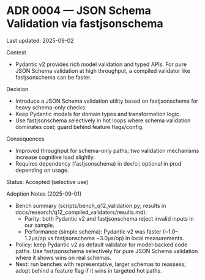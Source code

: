# ADR 0004 — JSON Schema Validation via fastjsonschema
Last updated: 2025-09-02

Context
- Pydantic v2 provides rich model validation and typed APIs. For pure JSON Schema validation at high throughput, a compiled validator like fastjsonschema can be faster.

Decision
- Introduce a JSON Schema validation utility based on fastjsonschema for heavy schema-only checks.
- Keep Pydantic models for domain types and transformation logic.
- Use fastjsonschema selectively in hot loops where schema validation dominates cost; guard behind feature flags/config.

Consequences
- Improved throughput for schema-only paths; two validation mechanisms increase cognitive load slightly.
- Requires dependency (fastjsonschema) in dev/ci; optional in prod depending on usage.

Status: Accepted (selective use)

Adoption Notes (2025-09-01)
- Bench summary (scripts/bench_q12_validation.py; results in docs/research/q12_compiled_validators/results.md):
  - Parity: both Pydantic v2 and fastjsonschema reject invalid inputs in our sample.
  - Performance (simple schema): Pydantic v2 was faster (~1.0–1.2µs/op vs fastjsonschema ~3.0µs/op) in local measurements.
- Policy: keep Pydantic v2 as default validator for model‑backed code paths. Use fastjsonschema selectively for pure JSON Schema validation where it shows wins on real schemas.
- Next: run benches with representative, larger schemas to reassess; adopt behind a feature flag if it wins in targeted hot paths.

